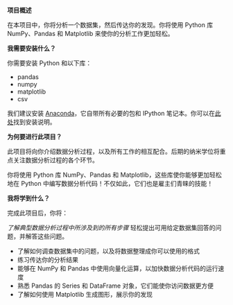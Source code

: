 **项目概述**   

在本项目中，你将分析一个数据集，然后传达你的发现。你将使用 Python 库 NumPy、Pandas 和 Matplotlib 来使你的分析工作更加轻松。

**我需要安装什么？**   

你需要安装 Python 和以下库：

- pandas  
- numpy
- matplotlib
- csv



我们建议安装 [Anaconda](https://www.continuum.io/downloads)，它自带所有必要的包和 IPython 笔记本。你可以在[此处](https://classroom.udacity.com/nanodegrees/nd002-cn-basic/parts/91b5b867-4a7f-49c5-b658-57521a8de12d/modules/e95ca0b1-2716-4f45-bf4b-781653e885e5/lessons/c6a12f2e-63f2-4007-a2c3-dd3e5f06f3cb/concepts/4cdc5a26-1e54-4a69-8eb4-f15e37aaab7b)找到安装说明。

**为何要进行此项目？**    

此项目将向你介绍数据分析过程，以及所有工作的相互配合。后期的纳米学位将重点关注数据分析过程的各个环节。

你将使用 Python 库 NumPy、Pandas 和 Matplotlib，这些库使你能够更加轻松地在 Python 中编写数据分析代码！不仅如此，它们也是雇主们青睐的技能！

**我将学到什么？**   

完成此项目后，你将：

*了解典型数据分析过程中所涉及到的所有步骤* 轻松提出可用给定数据集回答的问题，并解答这些问题。

- 了解如何调查数据集中的问题，以及将数据整理成你可以使用的格式  
- 练习传达你的分析结果  
- 能够在 NumPy 和 Pandas 中使用向量化运算，以加快数据分析代码的运行速度  
- 熟悉 Pandas 的 Series 和 DataFrame 对象，它们能使你访问数据更方便  
- 了解如何使用 Matplotlib 生成图形，展示你的发现